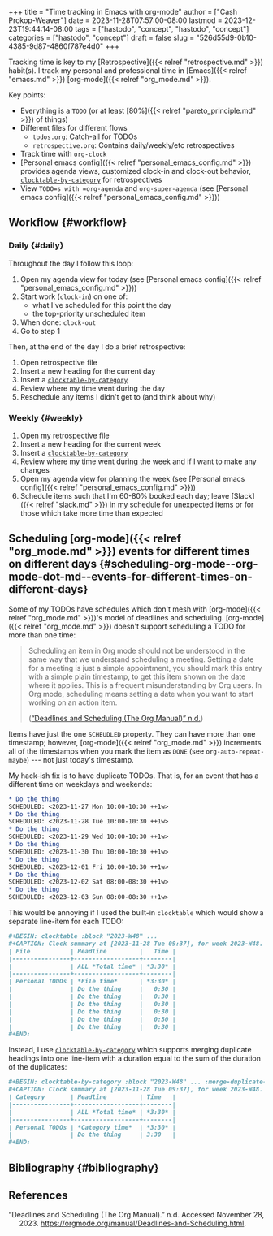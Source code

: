 +++
title = "Time tracking in Emacs with org-mode"
author = ["Cash Prokop-Weaver"]
date = 2023-11-28T07:57:00-08:00
lastmod = 2023-12-23T19:44:14-08:00
tags = ["hastodo", "concept", "hastodo", "concept"]
categories = ["hastodo", "concept"]
draft = false
slug = "526d55d9-0b10-4385-9d87-4860f787e4d0"
+++

Tracking time is key to my [Retrospective]({{< relref "retrospective.md" >}}) habit(s). I track my personal and professional time in [Emacs]({{< relref "emacs.md" >}}) [org-mode]({{< relref "org_mode.md" >}}).

Key points:

-   Everything is a `TODO` (or at least [80%]({{< relref "pareto_principle.md" >}}) of things)
-   Different files for different flows
    -   `todos.org`: Catch-all for TODOs
    -   `retrospective.org`: Contains daily/weekly/etc retrospectives
-   Track time with `org-clock`
-   [Personal emacs config]({{< relref "personal_emacs_config.md" >}}) provides agenda views, customized clock-in and clock-out behavior, [`clocktable-by-category`](https://github.com/cashpw/clocktable-by-category) for retrospectives
-   View `TODO=s with =org-agenda` and `org-super-agenda` (see [Personal emacs config]({{< relref "personal_emacs_config.md" >}}))


## Workflow {#workflow}


### Daily {#daily}

Throughout the day I follow this loop:

1.  Open my agenda view for today (see [Personal emacs config]({{< relref "personal_emacs_config.md" >}}))
2.  Start work (`clock-in`) on one of:
    -   what I've scheduled for this point the day
    -   the top-priority unscheduled item
3.  When done: `clock-out`
4.  Go to step 1

Then, at the end of the day I do a brief retrospective:

1.  Open retrospective file
2.  Insert a new heading for the current day
3.  Insert a [`clocktable-by-category`](https://github.com/cashpw/clocktable-by-category)
4.  Review where my time went during the day
5.  Reschedule any items I didn't get to (and think about why)


### Weekly {#weekly}

1.  Open my retrospective file
2.  Insert a new heading for the current week
3.  Insert a [`clocktable-by-category`](https://github.com/cashpw/clocktable-by-category)
4.  Review where my time went during the week and if I want to make any changes
5.  Open my agenda view for planning the week (see [Personal emacs config]({{< relref "personal_emacs_config.md" >}}))
6.  Schedule items such that I'm 60-80% booked each day; leave [Slack]({{< relref "slack.md" >}}) in my schedule for unexpected items or for those which take more time than expected


## Scheduling [org-mode]({{< relref "org_mode.md" >}}) events for different times on different days {#scheduling-org-mode--org-mode-dot-md--events-for-different-times-on-different-days}

Some of my TODOs have schedules which don't mesh with [org-mode]({{< relref "org_mode.md" >}})'s model of deadlines and scheduling. [org-mode]({{< relref "org_mode.md" >}}) doesn't support scheduling a TODO for more than one time:

> Scheduling an item in Org mode should not be understood in the same way that we understand scheduling a meeting. Setting a date for a meeting is just a simple appointment, you should mark this entry with a simple plain timestamp, to get this item shown on the date where it applies. This is a frequent misunderstanding by Org users. In Org mode, scheduling means setting a date when you want to start working on an action item.
>
> (<a href="#citeproc_bib_item_1">“Deadlines and Scheduling (The Org Manual)” n.d.</a>)

Items have just the one `SCHEUDLED` property. They can have more than one timestamp; however, [org-mode]({{< relref "org_mode.md" >}}) increments all of the timestamps when you mark the item as `DONE` (see `org-auto-repeat-maybe`) --- not just today's timestamp.

My hack-ish fix is to have duplicate TODOs. That is, for an event that has a different time on weekdays and weekends:

```org
* Do the thing
SCHEDULED: <2023-11-27 Mon 10:00-10:30 ++1w>
* Do the thing
SCHEDULED: <2023-11-28 Tue 10:00-10:30 ++1w>
* Do the thing
SCHEDULED: <2023-11-29 Wed 10:00-10:30 ++1w>
* Do the thing
SCHEDULED: <2023-11-30 Thu 10:00-10:30 ++1w>
* Do the thing
SCHEDULED: <2023-12-01 Fri 10:00-10:30 ++1w>
* Do the thing
SCHEDULED: <2023-12-02 Sat 08:00-08:30 ++1w>
* Do the thing
SCHEDULED: <2023-12-03 Sun 08:00-08:30 ++1w>
```

This would be annoying if I used the built-in `clocktable` which would show a separate line-item for each TODO:

```org
#+BEGIN: clocktable :block "2023-W48" ...
#+CAPTION: Clock summary at [2023-11-28 Tue 09:37], for week 2023-W48.
| File           | Headline         |   Time |
|----------------+------------------+--------|
|                | ALL *Total time* | *3:30* |
|----------------+------------------+--------|
| Personal TODOs | *File time*      | *3:30* |
|                | Do the thing     |   0:30 |
|                | Do the thing     |   0:30 |
|                | Do the thing     |   0:30 |
|                | Do the thing     |   0:30 |
|                | Do the thing     |   0:30 |
|                | Do the thing     |   0:30 |
#+END:
```

Instead, I use [`clocktable-by-category`](https://github.com/cashpw/clocktable-by-category) which supports merging duplicate headings into one line-item with a duration equal to the sum of the duration of the duplicates:

```org
#+BEGIN: clocktable-by-category :block "2023-W48" ... :merge-duplicate-headlines t
#+CAPTION: Clock summary at [2023-11-28 Tue 09:37], for week 2023-W48.
| Category       | Headline         | Time   |
|----------------+------------------+--------|
|                | ALL *Total time* | *3:30* |
|----------------+------------------+--------|
| Personal TODOs | *Category time*  | *3:30* |
|                | Do the thing     | 3:30   |
#+END:
```


## Bibliography {#bibliography}

## References

<style>.csl-entry{text-indent: -1.5em; margin-left: 1.5em;}</style><div class="csl-bib-body">
  <div class="csl-entry"><a id="citeproc_bib_item_1"></a>“Deadlines and Scheduling (The Org Manual).” n.d. Accessed November 28, 2023. <a href="https://orgmode.org/manual/Deadlines-and-Scheduling.html">https://orgmode.org/manual/Deadlines-and-Scheduling.html</a>.</div>
</div>
